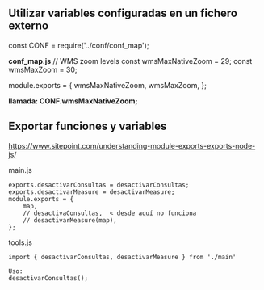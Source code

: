 ## Utilizar variables configuradas en un fichero externo
const CONF = require('../conf/conf_map');

**conf_map.js**
// WMS zoom levels
const wmsMaxNativeZoom = 29;
const wmsMaxZoom = 30;

module.exports = {
    wmsMaxNativeZoom,
    wmsMaxZoom,
};

**llamada: CONF.wmsMaxNativeZoom;**


## Exportar funciones y variables
https://www.sitepoint.com/understanding-module-exports-exports-node-js/

main.js

    exports.desactivarConsultas = desactivarConsultas;
    exports.desactivarMeasure = desactivarMeasure;
    module.exports = {
        map,
        // desactivaConsultas,  < desde aquí no funciona
        // desactivarMeasure(map),
    };
    
    
tools.js

    import { desactivarConsultas, desactivarMeasure } from './main'
    
    Uso: 
    desactivarConsultas();
